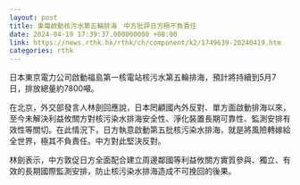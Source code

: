 ```yaml
---
layout: post
title: 東電啟動核污水第五輪排海　中方批評日方極不負責任
date: 2024-04-19 17:39:37.000000000 +08:00
link: https://news.rthk.hk/rthk/ch/component/k2/1749639-20240419.htm
categories: rthk
---
```


日本東京電力公司啟動福島第一核電站核污水第五輪排海，預計將持續到5月7日，排放總量約7800噸。

在北京，外交部發言人林劍回應說，日本罔顧國內外反對、單方面啟動排海以來，至今未解決利益攸關方對核污染水排海安全性、淨化裝置長期可靠性、監測安排有效性等關切。在此情況下，日方執意啟動第五批核污染水排海，就是將風險轉嫁給全世界，極其不負責任。中方對此堅決反對。

林劍表示，中方敦促日方全面配合建立周邊鄰國等利益攸關方實質參與、獨立、有效的長期國際監測安排，防止核污染水排海造成不可挽回的後果。
